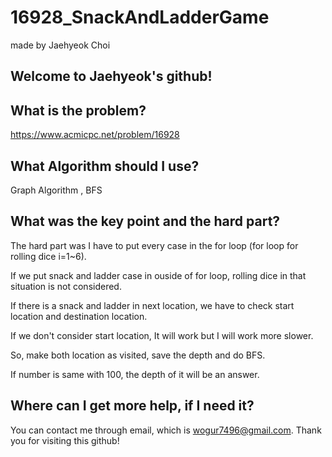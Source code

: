 # 16928_SnackAndLadderGame

made by Jaehyeok Choi

## Welcome to Jaehyeok's github!

## What is the problem?

https://www.acmicpc.net/problem/16928

## What Algorithm should I use?

Graph Algorithm , BFS

## What was the key point and the hard part?

The hard part was I have to put every case in the for loop (for loop for rolling dice i=1~6).

If we put snack and ladder case in ouside of for loop, rolling dice in that situation is not considered.

If there is a snack and ladder in next location, we have to check start location and destination location.

If we don't consider start location, It will work but I will work more slower.

So, make both location as visited, save the depth and do BFS.

If number is same with 100, the depth of it will be an answer.

## Where can I get more help, if I need it?

You can contact me through email, which is wogur7496@gmail.com.
Thank you for visiting this github!

